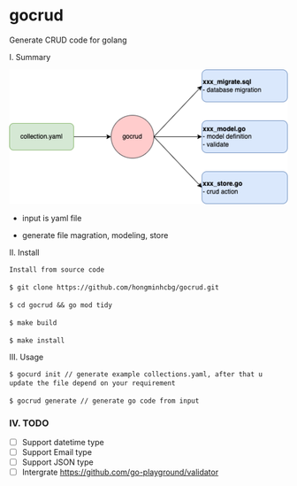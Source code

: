 # gocrud
Generate CRUD code for golang

I. Summary

  ![Alt text](./docs/gocrud.drawio.png?raw=true "Summary")

  - input is yaml file 

  - generate file magration, modeling, store

II. Install 

    Install from source code

    $ git clone https://github.com/hongminhcbg/gocrud.git

    $ cd gocrud && go mod tidy

    $ make build 

    $ make install 

III. Usage

    $ gocurd init // generate example collections.yaml, after that u update the file depend on your requirement

    $ gocrud generate // generate go code from input

### IV. TODO

- [ ] Support datetime type 
- [ ] Support Email type
- [ ] Support JSON type
- [ ] Intergrate https://github.com/go-playground/validator

